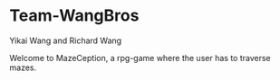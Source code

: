 # Team-WangBros
Yikai Wang and Richard Wang

  Welcome to MazeCeption, a rpg-game where the user has to traverse mazes.
